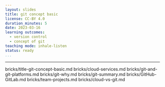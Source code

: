 ```yaml
---
layout: slides
title: git concept basic
license: CC-BY 4.0
duration_minutes: 5
date: 2023-03-16
learning outcomes:
  - version control
  - concept of git
teaching mode: inhale-listen
status: ready
...
```

---

bricks/title-git-concept-basic.md
bricks/cloud-services.md
bricks/git-and-git-platforms.md
bricks/git-why.md
bricks/git-summary.md
bricks/GitHub-GitLab.md
bricks/team-projects.md
bricks/cloud-vs-git.md

